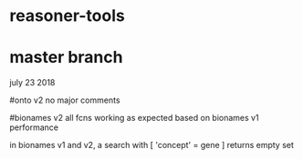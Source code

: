 # reasoner-tools
# master branch
july 23 2018

#onto v2
no major comments

#bionames v2
all fcns working as expected based on bionames v1 performance

in bionames v1 and v2, a search with [ 'concept' = gene ] returns empty set